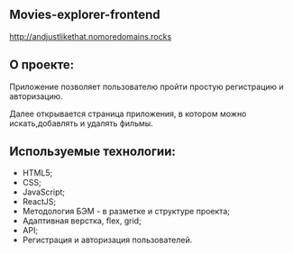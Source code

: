 ## Movies-explorer-frontend

http://andjustlikethat.nomoredomains.rocks

## О проекте:

Приложение позволяет пользователю пройти простую регистрацию и авторизацию.

Далее открывается страница приложения, в котором можно искать,добавлять и удалять фильмы.

## Используемые технологии:

- HTML5;
- CSS;
- JavaScript;
- ReactJS;
- Методология БЭМ - в разметке и структуре проекта;
- Адаптивная верстка, flex, grid;
- API;
- Регистрация и авторизация пользователей.
